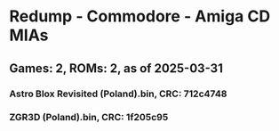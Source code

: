 # Redump - Commodore - Amiga CD MIAs
## Games: 2, ROMs: 2, as of 2025-03-31

### Astro Blox Revisited (Poland).bin, CRC: 712c4748
### ZGR3D (Poland).bin, CRC: 1f205c95
